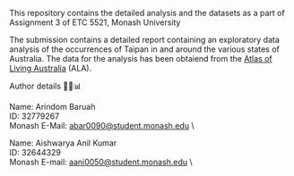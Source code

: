 This repository contains the detailed analysis and the datasets as a part of Assignment 3 of ETC 5521, Monash University

The submission contains a detailed report containing an exploratory data analysis of the occurrences of Taipan in and around the various states of Australia. The data for the analysis has been obtaiend from the [Atlas of Living Australia](https://bie.ala.org.au/species/https://biodiversity.org.au/afd/taxa/c10b101c-0f8a-4ca6-8cf4-4ae54dde05eb) (ALA).

Author details 🕵️‍♂️📊

Name: Arindom Baruah \
ID: 32779267 \
Monash E-Mail: abar0090@student.monash.edu \

Name: Aishwarya Anil Kumar \
ID: 32644329 \
Monash E-mail: aani0050@student.monash.edu \

